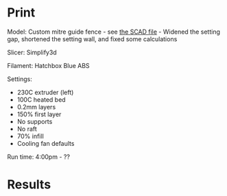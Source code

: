 # Print

Model: Custom mitre guide fence - see [the SCAD file](./protractor.scad)
    - Widened the setting gap, shortened the setting wall, and fixed some calculations

Slicer: Simplify3d

Filament: Hatchbox Blue ABS

Settings:
- 230C extruder (left)
- 100C heated bed
- 0.2mm layers
- 150% first layer
- No supports
- No raft
- 70% infill
- Cooling fan defaults

Run time: 4:00pm - ??

# Results
